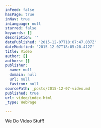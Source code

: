 ```yaml
---
inFeed: false
hasPage: true
inNav: true
inLanguage: null
starred: false
keywords: []
description: ''
datePublished: '2015-12-07T18:07:47.837Z'
dateModified: '2015-12-07T18:05:20.412Z'
title: Video
author: []
authors: []
publisher:
  name: null
  domain: null
  url: null
  favicon: null
sourcePath: _posts/2015-12-07-video.md
published: true
url: video/index.html
_type: WebPage

---
```

We Do Video Stuff!